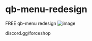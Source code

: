 # qb-menu-redesign
FREE qb-menu redesign
![image](https://github.com/force-ikeer/qb-menu-redesign/assets/154749649/ce0e051e-3808-4e25-b2de-4c01b71cd2d0)

discord.gg/forceshop

